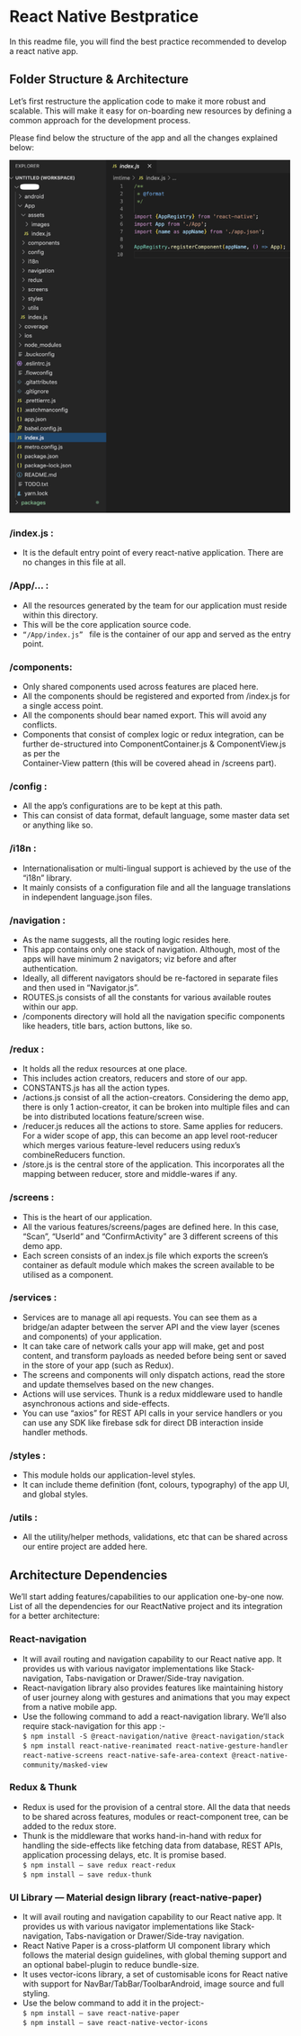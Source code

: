 # React Native Bestpratice
In this readme file, you will find the best practice recommended to develop a react native app.

## Folder Structure & Architecture

Let’s first restructure the application code to make it more robust and scalable. This will make it easy for on-boarding new resources by defining a common approach for the development process.

Please find below the structure of the app and all the changes explained below:

<p align="left">
 <img src="https://github.com/luvgadhvi/react-native-bestpratice/blob/main/images/folderastructure.png" width="500" >
</p>

### /index.js :
- It is the default entry point of every react-native application. There are no changes in this file at all.

### /App/… :
- All the resources generated by the team for our application must reside within this directory.
- This will be the core application source code.<br />
- ```“/App/index.js” ``` file is the container of our app and served as the entry point.

### /components:
- Only shared components used across features are placed here.
- All the components should be registered and exported from /index.js for a single access point.
- All the components should bear named export. This will avoid any conflicts.
- Components that consist of complex logic or redux integration, can be further de-structured into ComponentContainer.js & ComponentView.js as per the      
  Container-View pattern (this will be covered ahead in /screens part).

### /config :
- All the app’s configurations are to be kept at this path.
- This can consist of data format, default language, some master data set or anything like so.

### /i18n :
- Internationalisation or multi-lingual support is achieved by the use of the “i18n” library.
- It mainly consists of a configuration file and all the language translations in independent language.json files.

### /navigation :
- As the name suggests, all the routing logic resides here.
- This app contains only one stack of navigation. Although, most of the apps will have minimum 2 navigators; viz before and after authentication.<br/>
- Ideally, all different navigators should be re-factored in separate files and then used in “Navigator.js”.<br/>
- ROUTES.js consists of all the constants for various available routes within our app.<br/>
- /components directory will hold all the navigation specific components like headers, title bars, action buttons, like so.

### /redux :
- It holds all the redux resources at one place.
- This includes action creators, reducers and store of our app.
- CONSTANTS.js has all the action types.
- /actions.js consist of all the action-creators. Considering the demo app, there is only 1 action-creator, it can be broken into multiple files and can be into distributed locations feature/screen wise.<br/>
- /reducer.js reduces all the actions to store. Same applies for reducers. For a wider scope of app, this can become an app level root-reducer which merges various feature-level reducers using redux’s combineReducers function.<br/>
- /store.js is the central store of the application. This incorporates all the mapping between reducer, store and middle-wares if any.<br/>

### /screens :
- This is the heart of our application.
- All the various features/screens/pages are defined here. In this case, “Scan”, “UserId” and “ConfirmActivity” are 3 different screens of this demo app.
- Each screen consists of an index.js file which exports the screen’s container as default module which makes the screen available to be utilised as a component.

### /services :
- Services are to manage all api requests. You can see them as a bridge/an adapter between the server API and the view layer (scenes and components) of your   application.
- It can take care of network calls your app will make, get and post content, and transform payloads as needed before being sent or saved in the store of your   app (such as Redux).
- The screens and components will only dispatch actions, read the store and update themselves based on the new changes.
- Actions will use services. Thunk is a redux middleware used to handle asynchronous actions and side-effects.
- You can use “axios” for REST API calls in your service handlers or you can use any SDK like firebase sdk for direct DB interaction inside handler methods.

### /styles :
- This module holds our application-level styles.
- It can include theme definition (font, colours, typography) of the app UI, and global styles.

### /utils :
- All the utility/helper methods, validations, etc that can be shared across our entire project are added here.


## Architecture Dependencies
We’ll start adding features/capabilities to our application one-by-one now. List of all the dependencies for our ReactNative project and its integration for a better architecture:

### React-navigation
- It will avail routing and navigation capability to our React native app. It provides us with various navigator implementations like Stack-navigation, Tabs-navigation or Drawer/Side-tray navigation.
- React-navigation library also provides features like maintaining history of user journey along with gestures and animations that you may expect from a native mobile app.
- Use the following command to add a react-navigation library. We’ll also require stack-navigation for this app :- <br />
``` $ npm install -S @react-navigation/native @react-navigation/stack ``` <br />
```$ npm install react-native-reanimated react-native-gesture-handler react-native-screens react-native-safe-area-context @react-native-community/masked-view  ```
### Redux & Thunk
- Redux is used for the provision of a central store. All the data that needs to be shared across features, modules or react-component tree, can be added to the redux store.
- Thunk is the middleware that works hand-in-hand with redux for handling the side-effects like fetching data from database, REST APIs, application processing delays, etc. It is promise based.<br/>
``` $ npm install — save redux react-redux ``` <br/>
```$ npm install — save redux-thunk ```

### UI Library — Material design library (react-native-paper)
- It will avail routing and navigation capability to our React native app. It provides us with various navigator implementations like Stack-navigation, Tabs-navigation or Drawer/Side-tray navigation.
- React Native Paper is a cross-platform UI component library which follows the material design guidelines, with global theming support and an optional babel-plugin to reduce bundle-size.
- It uses vector-icons library, a set of customisable icons for React native with support for NavBar/TabBar/ToolbarAndroid, image source and full styling.
- Use the below command to add it in the project:- <br/>
  ``` $ npm install — save react-native-paper ```<br/>
  ``` $ npm install — save react-native-vector-icons ```
